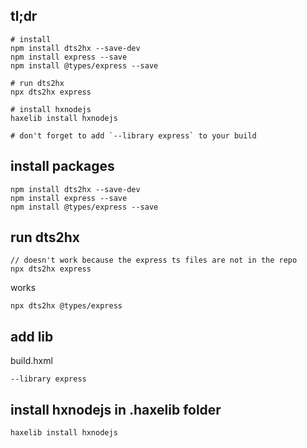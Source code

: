 ## tl;dr

```
# install
npm install dts2hx --save-dev
npm install express --save
npm install @types/express --save

# run dts2hx
npx dts2hx express

# install hxnodejs
haxelib install hxnodejs

# don't forget to add `--library express` to your build
```

## install packages

```
npm install dts2hx --save-dev
npm install express --save
npm install @types/express --save
```

## run dts2hx

```
// doesn't work because the express ts files are not in the repo
npx dts2hx express
```

works

```
npx dts2hx @types/express
```

## add lib

build.hxml

```
--library express
```

## install hxnodejs in .haxelib folder

```bash
haxelib install hxnodejs
```
